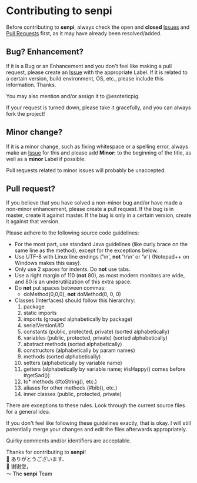 # Contributing to senpi

Before contributing to **senpi**, always check the open and **closed** [Issues](https://github.com/esotericpig/senpi/issues) and [Pull Requests](https://github.com/esotericpig/senpi/pulls) first, as it may have already been resolved/added.

## Bug? Enhancement?

If it is a Bug or an Enhancement and you don't feel like making a pull request, please create an [Issue](https://github.com/esotericpig/senpi/issues) with the appropriate Label.  If it is related to a certain version, build environment, OS, etc., please include this information.  Thanks.

You may also mention and/or assign it to @esotericpig.

If your request is turned down, please take it gracefully, and you can always fork the project!

## Minor change?

If it is a minor change, such as fixing whitespace or a spelling error, always make an [Issue](https://github.com/esotericpig/senpi/issues) for this and please add **Minor:** to the beginning of the title, as well as a **minor** Label if possible.

Pull requests related to minor issues will probably be unaccepted.

## Pull request?

If you believe that you have solved a non-minor bug and/or have made a non-minor enhancement, please create a pull request.  If the bug is in master, create it against master.  If the bug is only in a certain version, create it against that version.

Please adhere to the following source code guidelines:
- For the most part, use standard Java guidelines (like curly brace on the same line as the method), except for the exceptions below.
- Use UTF-8 with Linux line endings ('\n', **not** '\r\n' or '\r') (Notepad++ on Windows makes this easy).
- Only use 2 spaces for indents.  Do **not** use tabs.
- Use a right margin of 110 (**not** 80), as most modern monitors are wide, and 80 is an underutilization of this extra space.
- Do **not** put spaces between commas:
  - doMethod(0,0,0), **not** doMethod(0, 0, 0)
- Classes (Interfaces) should follow this hierarchry:
  1. package
  2. static imports
  3. imports (grouped alphabetically by package)
  4. serialVersionUID
  5. constants (public, protected, private) (sorted alphabetically)
  6. variables (public, protected, private) (sorted alphabetically)
  7. abstract methods (sorted alphabetically)
  8. constructors (alphabetically by param names)
  9. methods (sorted alphabetically)
  10. setters (alphabetically by variable name)
  11. getters (alphabetically by variable name; #isHappy() comes before #getSad())
  12. to* methods (#toString(), etc.)
  13. aliases for other methods (#bib(), etc.)
  14. inner classes (public, protected, private)

There are exceptions to these rules.  Look through the current source files for a general idea.

If you don't feel like following these guidelines exactly, that is okay.  I will still potentially merge your changes and edit the files afterwards appropriately.

Quirky comments and/or identifiers are acceptable.

Thanks for contributing to **senpi**!  
🙇 ありがとうございます、  
🙇 谢谢您，  
〜 The **senpi** Team  
